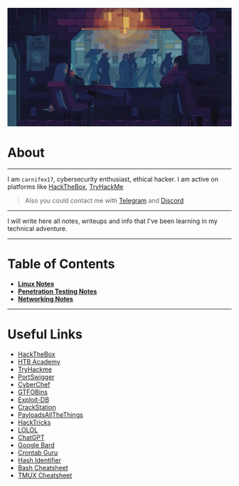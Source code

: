 ![image info](./images/cyberpunk-cafe.gif)

# About

---
I am `carnifex17`, cybersecurity enthusiast, ethical hacker. I am active on platforms like [HackTheBox](https://app.hackthebox.com/profile/637180), [TryHackMe](https://tryhackme.com/p/carnifex17)
> Also you could contact me with [Telegram](https://t.me/carnifex17) and [Discord](https://discordapp.com/users/761570103158243368)
---

I will write here all notes, writeups and info that I've been learning in my technical adventure. 

---
# Table of Contents
- **[Linux Notes](./Linux/)**
- **[Penetration Testing Notes](./Penetration%20Testing/)**
- **[Networking Notes](./Networking/)**
---

# Useful Links

- [HackTheBox](https://www.hackthebox.com/)
- [HTB Academy](https://academy.hackthebox.com)
- [TryHackme](https://tryhackme.com/)
- [PortSwigger](https://portswigger.net/)
- [CyberChef](https://gchq.github.io/CyberChef/)
- [GTFOBins](https://gtfobins.github.io/)
- [Exploit-DB](https://www.exploit-db.com/)
- [CrackStation](https://crackstation.net/)
- [PayloadsAllTheThings](https://github.com/swisskyrepo/PayloadsAllTheThings)
- [HackTricks](https://book.hacktricks.xyz/welcome/readme)
- [LOLOL](https://lolol.farm/)
- [ChatGPT](https://chat.openai.com/)
- [Google Bard](https://bard.google.com/)
- [Crontab Guru](https://crontab.guru/)
- [Hash Identifier](https://hashes.com/en/tools/hash_identifier)
- [Bash Cheatsheet](https://devhints.io/bash)
- [TMUX Cheatsheet](https://tmuxcheatsheet.com/)
